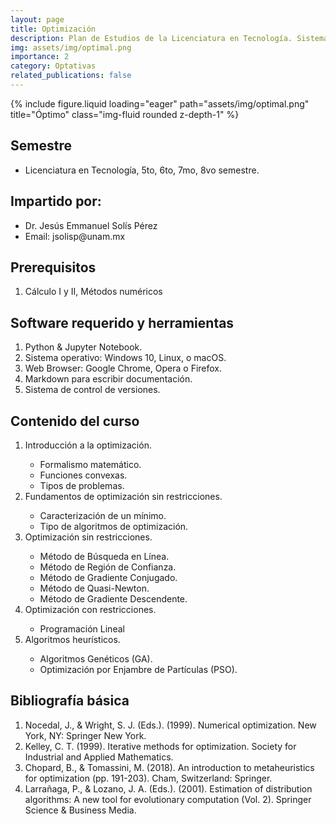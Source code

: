 ```yaml
---
layout: page
title: Optimización
description: Plan de Estudios de la Licenciatura en Tecnología. Sistema Escolarizado. Modalidad Presencial
img: assets/img/optimal.png
importance: 2
category: Optativas
related_publications: false
---
```


{% include figure.liquid loading="eager" path="assets/img/optimal.png" title="Óptimo" class="img-fluid rounded z-depth-1" %}

## Semestre
<ul>
  <li> Licenciatura en Tecnología, 5to, 6to, 7mo, 8vo semestre. </li>
</ul>

## Impartido por:
<ul>
  <li> Dr. Jesús Emmanuel Solís Pérez </li>
  <li> Email: jsolisp@unam.mx </li>
</ul>

## Prerequisitos
<ol>
 <li> Cálculo I y II, Métodos numéricos </li>
</ol>

## Software requerido y herramientas
<ol>
 <li> Python & Jupyter Notebook. </li>
 <li> Sistema operativo: Windows 10, Linux, o macOS. </li>
 <li> Web Browser: Google Chrome, Opera o Firefox. </li>
 <li> Markdown para escribir documentación. </li>
 <li> Sistema de control de versiones. </li>
</ol>

## Contenido del curso
<ol>
 <li> Introducción a la optimización. </li>
  <ul>
   <li> Formalismo matemático. </li>
   <li> Funciones convexas. </li>
   <li> Tipos de problemas. </li>
  </ul>
 <li> Fundamentos de optimización sin restricciones. </li>
  <ul>
   <li> Caracterización de un mínimo. </li>
   <li> Tipo de algoritmos de optimización. </li>
  </ul>
 <li> Optimización sin restricciones. </li>
  <ul>
   <li> Método de Búsqueda en Línea. </li>
   <li> Método de Región de Confianza. </li>
   <li> Método de Gradiente Conjugado. </li>
   <li> Método de Quasi-Newton. </li>
   <li> Método de Gradiente Descendente. </li>
  </ul>
 <li> Optimización con restricciones. </li>
  <ul>
   <li> Programación Lineal </li>
  </ul>
 <li> Algoritmos heurísticos. </li>
  <ul>
   <li> Algoritmos Genéticos (GA). </li>
   <li> Optimización por Enjambre de Partículas (PSO). </li>
  </ul>
</ol>

## Bibliografía básica
<ol>
 <li> Nocedal, J., & Wright, S. J. (Eds.). (1999). Numerical optimization. New York, NY: Springer New York. </li>
 <li> Kelley, C. T. (1999). Iterative methods for optimization. Society for Industrial and Applied Mathematics. </li>
 <li> Chopard, B., & Tomassini, M. (2018). An introduction to metaheuristics for optimization (pp. 191-203). Cham, Switzerland: Springer. </li>
 <li> Larrañaga, P., & Lozano, J. A. (Eds.). (2001). Estimation of distribution algorithms: A new tool for evolutionary computation (Vol. 2). Springer Science & Business Media. </li>
</ol>
